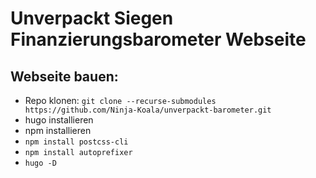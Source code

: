 # Unverpackt Siegen Finanzierungsbarometer Webseite

## Webseite bauen:

* Repo klonen: `git clone --recurse-submodules https://github.com/Ninja-Koala/unverpackt-barometer.git`
* hugo installieren
* npm installieren
* `npm install postcss-cli`
* `npm install autoprefixer`
* `hugo -D`
